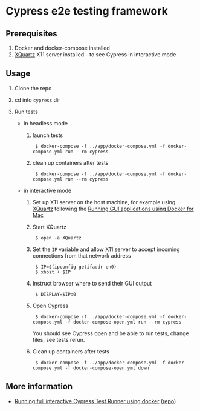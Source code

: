 # Cypress e2e testing framework

## Prerequisites

1. Docker and docker-compose installed
1. [XQuartz](https://www.xquartz.org/) X11 server installed - to see Cypress in interactive mode

## Usage

1. Clone the repo

1. cd into `cypress` dir

1. Run tests

    * in headless mode

        1. launch tests

                $ docker-compose -f ../app/docker-compose.yml -f docker-compose.yml run --rm cypress

        1. clean up containers after tests

                $ docker-compose -f ../app/docker-compose.yml -f docker-compose.yml run --rm cypress

    * in interactive mode

        1. Set up X11 server on the host machine, for example using [XQuartz](https://www.xquartz.org/) following the [Running GUI applications using Docker for Mac](https://sourabhbajaj.com/blog/2017/02/07/gui-applications-docker-mac/)

        1. Start XQuartz

                $ open -a XQuartz

        1. Set the `IP` variable and allow X11 server to accept incoming connections from that network address

                $ IP=$(ipconfig getifaddr en0)
                $ xhost + $IP

        1. Instruct browser where to send their GUI output

                $ DISPLAY=$IP:0

        1. Open Cypress

                $ docker-compose -f ../app/docker-compose.yml -f docker-compose.yml -f docker-compose-open.yml run --rm cypress
            You should see Cypress open and be able to run tests, change files, see tests rerun.

        1. Clean up containers after tests

                $ docker-compose -f ../app/docker-compose.yml -f docker-compose.yml -f docker-compose-open.yml down


## More information

* [Running full interactive Cypress Test Runner using docker](https://www.cypress.io/blog/2019/05/02/run-cypress-with-a-single-docker-command/) ([repo](https://github.com/bahmutov/demo-docker-cypress-included))
